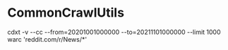 # CommonCrawlUtils
cdxt -v --cc --from=20201001000000 --to=20211101000000 --limit 1000 warc 'reddit.com/r/News/*'
